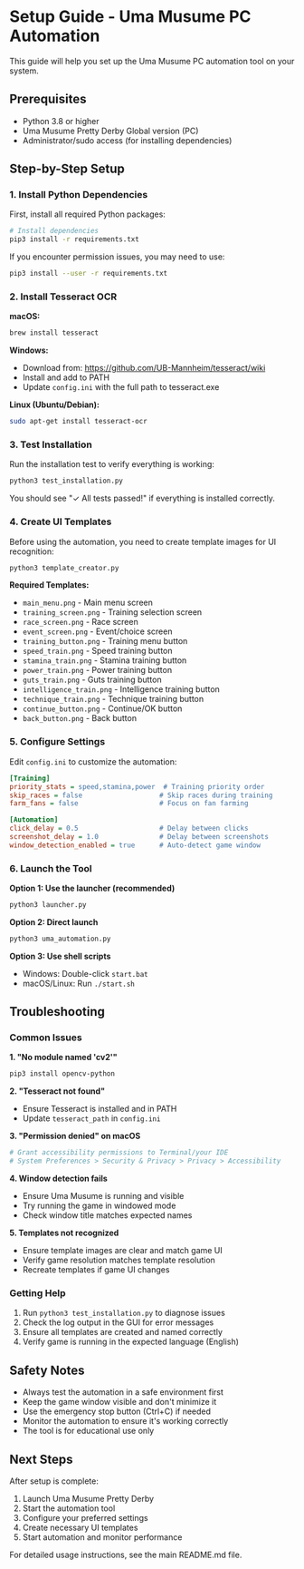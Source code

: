 # Setup Guide - Uma Musume PC Automation

This guide will help you set up the Uma Musume PC automation tool on your system.

## Prerequisites

- Python 3.8 or higher
- Uma Musume Pretty Derby Global version (PC)
- Administrator/sudo access (for installing dependencies)

## Step-by-Step Setup

### 1. Install Python Dependencies

First, install all required Python packages:

```bash
# Install dependencies
pip3 install -r requirements.txt
```

If you encounter permission issues, you may need to use:
```bash
pip3 install --user -r requirements.txt
```

### 2. Install Tesseract OCR

**macOS:**
```bash
brew install tesseract
```

**Windows:**
- Download from: https://github.com/UB-Mannheim/tesseract/wiki
- Install and add to PATH
- Update `config.ini` with the full path to tesseract.exe

**Linux (Ubuntu/Debian):**
```bash
sudo apt-get install tesseract-ocr
```

### 3. Test Installation

Run the installation test to verify everything is working:

```bash
python3 test_installation.py
```

You should see "✓ All tests passed!" if everything is installed correctly.

### 4. Create UI Templates

Before using the automation, you need to create template images for UI recognition:

```bash
python3 template_creator.py
```

**Required Templates:**
- `main_menu.png` - Main menu screen
- `training_screen.png` - Training selection screen
- `race_screen.png` - Race screen
- `event_screen.png` - Event/choice screen
- `training_button.png` - Training menu button
- `speed_train.png` - Speed training button
- `stamina_train.png` - Stamina training button
- `power_train.png` - Power training button
- `guts_train.png` - Guts training button
- `intelligence_train.png` - Intelligence training button
- `technique_train.png` - Technique training button
- `continue_button.png` - Continue/OK button
- `back_button.png` - Back button

### 5. Configure Settings

Edit `config.ini` to customize the automation:

```ini
[Training]
priority_stats = speed,stamina,power  # Training priority order
skip_races = false                   # Skip races during training
farm_fans = false                    # Focus on fan farming

[Automation]
click_delay = 0.5                    # Delay between clicks
screenshot_delay = 1.0               # Delay between screenshots
window_detection_enabled = true      # Auto-detect game window
```

### 6. Launch the Tool

**Option 1: Use the launcher (recommended)**
```bash
python3 launcher.py
```

**Option 2: Direct launch**
```bash
python3 uma_automation.py
```

**Option 3: Use shell scripts**
- Windows: Double-click `start.bat`
- macOS/Linux: Run `./start.sh`

## Troubleshooting

### Common Issues

**1. "No module named 'cv2'"**
```bash
pip3 install opencv-python
```

**2. "Tesseract not found"**
- Ensure Tesseract is installed and in PATH
- Update `tesseract_path` in `config.ini`

**3. "Permission denied" on macOS**
```bash
# Grant accessibility permissions to Terminal/your IDE
# System Preferences > Security & Privacy > Privacy > Accessibility
```

**4. Window detection fails**
- Ensure Uma Musume is running and visible
- Try running the game in windowed mode
- Check window title matches expected names

**5. Templates not recognized**
- Ensure template images are clear and match game UI
- Verify game resolution matches template resolution
- Recreate templates if game UI changes

### Getting Help

1. Run `python3 test_installation.py` to diagnose issues
2. Check the log output in the GUI for error messages
3. Ensure all templates are created and named correctly
4. Verify game is running in the expected language (English)

## Safety Notes

- Always test the automation in a safe environment first
- Keep the game window visible and don't minimize it
- Use the emergency stop button (Ctrl+C) if needed
- Monitor the automation to ensure it's working correctly
- The tool is for educational use only

## Next Steps

After setup is complete:

1. Launch Uma Musume Pretty Derby
2. Start the automation tool
3. Configure your preferred settings
4. Create necessary UI templates
5. Start automation and monitor performance

For detailed usage instructions, see the main README.md file. 